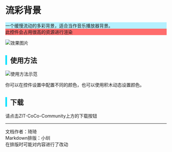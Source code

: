 # 流彩背景

<div style="background-color: rgb(180, 240, 255);">
    一个缓慢流动的多彩背景，适合当作音乐播放器背景。
</div>
<div style="background-color: rgba(255, 108, 108, 1);">
      此控件会占用很高的资源进行渲染
</div>

![效果图片](https://cc.zitzhen.cn/control/流彩背景-Qii/images/1.gif)

<div style="border-left: 5px solid rgb(0, 225, 255); padding-left: 10px;">
<h2>使用方法</h2>
</div>

![使用方法示范](https://cc.zitzhen.cn/control/流彩背景-Qii/images/2.png)

你可以在控件设置中配置不同的颜色，也可以使用积木动态设置颜色。

<div style="border-left: 5px solid rgb(0, 225, 255); padding-left: 10px;">
<h2> 下载</h2>
</div>
请点击ZIT-CoCo-Community上方的下载按钮

---
文档作者：琦琦  
Markdown排版：小圳  
在排版时可能对内容进行了改动  